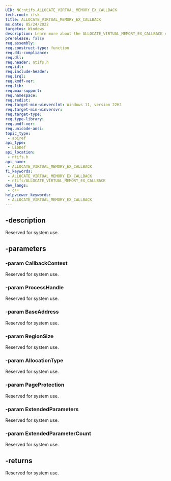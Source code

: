 ```yaml
---
UID: NC:ntifs.ALLOCATE_VIRTUAL_MEMORY_EX_CALLBACK
tech.root: ifsk
title: ALLOCATE_VIRTUAL_MEMORY_EX_CALLBACK
ms.date: 05/24/2022
targetos: Windows
description: Learn more about the ALLOCATE_VIRTUAL_MEMORY_EX_CALLBACK callback function.
prerelease: false
req.assembly: 
req.construct-type: function
req.ddi-compliance: 
req.dll: 
req.header: ntifs.h
req.idl: 
req.include-header: 
req.irql: 
req.kmdf-ver: 
req.lib: 
req.max-support: 
req.namespace: 
req.redist: 
req.target-min-winverclnt: Windows 11, version 22H2
req.target-min-winversvr: 
req.target-type: 
req.type-library: 
req.umdf-ver: 
req.unicode-ansi: 
topic_type:
 - apiref
api_type:
 - LibDef
api_location:
 - ntifs.h
api_name:
 - ALLOCATE_VIRTUAL_MEMORY_EX_CALLBACK
f1_keywords:
 - ALLOCATE_VIRTUAL_MEMORY_EX_CALLBACK
 - ntifs/ALLOCATE_VIRTUAL_MEMORY_EX_CALLBACK
dev_langs:
 - c++
helpviewer_keywords:
 - ALLOCATE_VIRTUAL_MEMORY_EX_CALLBACK
---
```


## -description

Reserved for system use.

## -parameters

### -param CallbackContext

Reserved for system use.

### -param ProcessHandle

Reserved for system use.

### -param BaseAddress

Reserved for system use.

### -param RegionSize

Reserved for system use.

### -param AllocationType

Reserved for system use.

### -param PageProtection

Reserved for system use.

### -param ExtendedParameters

Reserved for system use.

### -param ExtendedParameterCount

Reserved for system use.

## -returns

Reserved for system use.
